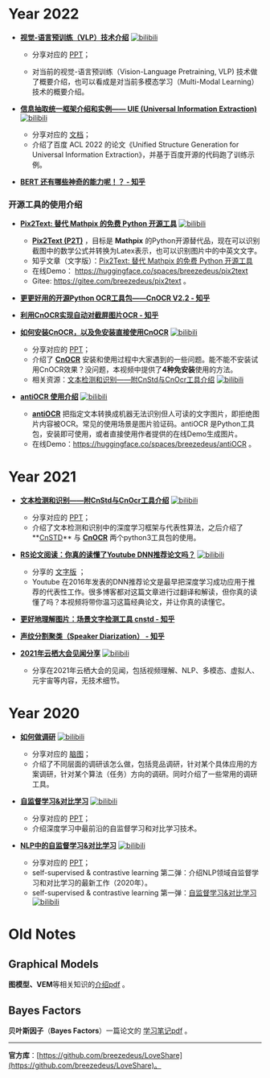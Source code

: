 # Year 2022

* **[视觉-语言预训练（VLP）技术介绍](https://www.bilibili.com/video/BV1dr4y1E7ZR)** [![bilibili](https://img.shields.io/badge/dynamic/json?label=views&style=social&logo=bilibili&query=data.stat.view&url=https%3A%2F%2Fapi.bilibili.com%2Fx%2Fweb-interface%2Fview%3Fbvid%3DBV1dr4y1E7ZR)](https://www.bilibili.com/video/BV1dr4y1E7ZR)
    * 分享对应的 [PPT](2022/Intro-to-VLP.pdf)；

    * 对当前的视觉-语言预训练（Vision-Language Pretraining, VLP) 技术做了概要介绍，也可以看成是对当前多模态学习（Multi-Modal Learning）技术的概要介绍。

* **[信息抽取统一框架介绍和实例—— UIE (Universal Information Extraction)](https://www.bilibili.com/video/BV1LW4y1U7ch)** [![bilibili](https://img.shields.io/badge/dynamic/json?label=views&style=social&logo=bilibili&query=data.stat.view&url=https%3A%2F%2Fapi.bilibili.com%2Fx%2Fweb-interface%2Fview%3Fbvid%3DBV1LW4y1U7ch)](https://www.bilibili.com/video/BV1LW4y1U7ch)
    * 分享对应的 [文档](2022/UIE_Universal_Information_Extraction.pdf)；
    * 介绍了百度 ACL 2022 的论文《Unified Structure Generation for Universal Information Extraction》，并基于百度开源的代码跑了训练示例。

* **[BERT 还有哪些神奇的能力呢！？ - 知乎](https://zhuanlan.zhihu.com/p/532010499)**



### 开源工具的使用介绍

* **[Pix2Text: 替代 Mathpix 的免费 Python 开源工具](https://www.bilibili.com/video/BV12e4y1871U)** [![bilibili](https://img.shields.io/badge/dynamic/json?label=views&style=social&logo=bilibili&query=data.stat.view&url=https%3A%2F%2Fapi.bilibili.com%2Fx%2Fweb-interface%2Fview%3Fbvid%3DBV12e4y1871U)](https://www.bilibili.com/video/BV12e4y1871U)
  * **[Pix2Text (P2T)](https://github.com/breezedeus/pix2text)** ，目标是 **Mathpix** 的Python开源替代品，现在可以识别截图中的数学公式并转换为Latex表示，也可以识别图片中的中英文文字。
  * 知乎文章（文字版）：[Pix2Text: 替代 Mathpix 的免费 Python 开源工具](https://zhuanlan.zhihu.com/p/566498651)
  * 在线Demo： https://huggingface.co/spaces/breezedeus/pix2text 
  * Gitee: https://gitee.com/breezedeus/pix2text 。

* **[更更好用的开源Python OCR工具包——CnOCR V2.2 - 知乎](https://zhuanlan.zhihu.com/p/546441117)**
* **[利用CnOCR实现自动对截屏图片OCR - 知乎](https://zhuanlan.zhihu.com/p/554108141)**
* **[如何安装CnOCR，以及免安装直接使用CnOCR](https://www.bilibili.com/video/BV1NY4y1T7jG)** [![bilibili](https://img.shields.io/badge/dynamic/json?label=views&style=social&logo=bilibili&query=data.stat.view&url=https%3A%2F%2Fapi.bilibili.com%2Fx%2Fweb-interface%2Fview%3Fbvid%3DBV1NY4y1T7jG)](https://www.bilibili.com/video/BV1NY4y1T7jG)
  * 分享对应的 [PPT](2022/CnOCR-Installation-FAQ.pdf)；
  * 介绍了 **[CnOCR](https://github.com/breezedeus/cnocr)** 安装和使用过程中大家遇到的一些问题。能不能不安装试用CnOCR效果？没问题，本视频中提供了**4种免安装**使用的方法。
  * 相关资源：[文本检测和识别——附CnStd与CnOcr工具介绍](https://www.bilibili.com/video/BV1uU4y1N7Ba) [![bilibili](https://img.shields.io/badge/dynamic/json?label=views&style=social&logo=bilibili&query=data.stat.view&url=https%3A%2F%2Fapi.bilibili.com%2Fx%2Fweb-interface%2Fview%3Fbvid%3DBV1uU4y1N7Ba)](https://www.bilibili.com/video/BV1uU4y1N7Ba)

* **[antiOCR 使用介绍](https://www.bilibili.com/video/BV1q8411G7HE)** [![bilibili](https://img.shields.io/badge/dynamic/json?label=views&style=social&logo=bilibili&query=data.stat.view&url=https%3A%2F%2Fapi.bilibili.com%2Fx%2Fweb-interface%2Fview%3Fbvid%3DBV1q8411G7HE)](https://www.bilibili.com/video/BV1q8411G7HE)
  * **[antiOCR](https://github.com/breezedeus/antiOCR)** 把指定文本转换成机器无法识别但人可读的文字图片，即拒绝图片内容被OCR。常见的使用场景是图片验证码。antiOCR 是Python工具包，安装即可使用，或者直接使用作者提供的在线Demo生成图片。
  * 在线Demo：https://huggingface.co/spaces/breezedeus/antiOCR 。



# Year 2021

* **[文本检测和识别——附CnStd与CnOcr工具介绍](https://www.bilibili.com/video/BV1uU4y1N7Ba)** [![bilibili](https://img.shields.io/badge/dynamic/json?label=views&style=social&logo=bilibili&query=data.stat.view&url=https%3A%2F%2Fapi.bilibili.com%2Fx%2Fweb-interface%2Fview%3Fbvid%3DBV1uU4y1N7Ba)](https://www.bilibili.com/video/BV1uU4y1N7Ba)

  * 分享对应的 [PPT](2021/cnstd-cnocr.pdf)；
  * 介绍了文本检测和识别中的深度学习框架与代表性算法，之后介绍了**[CnSTD](https://github.com/breezedeus/cnstd)** 与 **[CnOCR](https://github.com/breezedeus/cnocr)** 两个python3工具包的使用。

* **[RS论文阅读：你真的读懂了Youtube DNN推荐论文吗？](https://www.bilibili.com/video/BV1BK4y1d7gD)** [![bilibili](https://img.shields.io/badge/dynamic/json?label=views&style=social&logo=bilibili&query=data.stat.view&url=https%3A%2F%2Fapi.bilibili.com%2Fx%2Fweb-interface%2Fview%3Fbvid%3DBV1BK4y1d7gD)](https://www.bilibili.com/video/BV1BK4y1d7gD)

  * 分享的 [文字版](https://zhuanlan.zhihu.com/p/372238343) ；
  * Youtube 在2016年发表的DNN推荐论文是最早把深度学习成功应用于推荐的代表性工作。很多博客都对这篇文章进行过翻译和解读，但你真的读懂了吗？本视频将带你温习这篇经典论文，并让你真的读懂它。

* **[更好地理解图片：场景文字检测工具 cnstd - 知乎](https://zhuanlan.zhihu.com/p/145913973)**

* **[声纹分割聚类（Speaker Diarization） - 知乎](https://zhuanlan.zhihu.com/p/338656027)**

* **[2021年云栖大会见闻分享](https://www.bilibili.com/video/BV1bq4y1k7yr)** [![bilibili](https://img.shields.io/badge/dynamic/json?label=views&style=social&logo=bilibili&query=data.stat.view&url=https%3A%2F%2Fapi.bilibili.com%2Fx%2Fweb-interface%2Fview%3Fbvid%3DBV1bq4y1k7yr)](https://www.bilibili.com/video/BV1bq4y1k7yr)

  * 分享在2021年云栖大会的见闻，包括视频理解、NLP、多模态、虚拟人、元宇宙等内容，无技术细节。

  

# Year 2020

* **[如何做调研](https://www.bilibili.com/video/BV1tD4y127Xq/)** [![bilibili](https://img.shields.io/badge/dynamic/json?label=views&style=social&logo=bilibili&query=data.stat.view&url=https%3A%2F%2Fapi.bilibili.com%2Fx%2Fweb-interface%2Fview%3Fbvid%3DBV1tD4y127Xq)](https://www.bilibili.com/video/BV1tD4y127Xq)
  * 分享对应的 [脑图](如何做调研.png)；
  * 介绍了不同层面的调研该怎么做，包括竞品调研，针对某个具体应用的方案调研，针对某个算法（任务）方向的调研。同时介绍了一些常用的调研工具。

* **[自监督学习&对比学习](https://www.bilibili.com/video/BV1v5411x7rD)**  [![bilibili](https://img.shields.io/badge/dynamic/json?label=views&style=social&logo=bilibili&query=data.stat.view&url=https%3A%2F%2Fapi.bilibili.com%2Fx%2Fweb-interface%2Fview%3Fbvid%3DBV1v5411x7rD)](https://www.bilibili.com/video/BV1v5411x7rD)
  * 分享对应的 [PPT](2020/自监督学习-对比学习.pdf)；
  * 介绍深度学习中最前沿的自监督学习和对比学习技术。

* **[NLP中的自监督学习&对比学习](https://www.bilibili.com/video/BV13T4y1c73g)**  [![bilibili](https://img.shields.io/badge/dynamic/json?label=views&style=social&logo=bilibili&query=data.stat.view&url=https%3A%2F%2Fapi.bilibili.com%2Fx%2Fweb-interface%2Fview%3Fbvid%3DBV13T4y1c73g)](https://www.bilibili.com/video/BV13T4y1c73g)
  * 分享对应的 [PPT](2020/自监督学习-对比学习2-NLP.pdf)；
  * self-supervised & contrastive learning 第二弹：介绍NLP领域自监督学习和对比学习的最新工作（2020年）。 
  * self-supervised & contrastive learning 第一弹：[自监督学习&对比学习](https://www.bilibili.com/video/BV1v5411x7rD)  [![bilibili](https://img.shields.io/badge/dynamic/json?label=views&style=social&logo=bilibili&query=data.stat.view&url=https%3A%2F%2Fapi.bilibili.com%2Fx%2Fweb-interface%2Fview%3Fbvid%3DBV1v5411x7rD)](https://www.bilibili.com/video/BV1v5411x7rD)




# Old Notes

## Graphical Models

**图模型、VEM**等相关知识的[介绍pdf](./Graphical_Models.pdf) 。



## Bayes Factors

**贝叶斯因子**（**Bayes Factors**）一篇论文的 [学习笔记pdf](./Bayes_Factors.pdf) 。





---

**官方库**：[https://github.com/breezedeus/LoveShare](https://github.com/breezedeus/LoveShare)。
